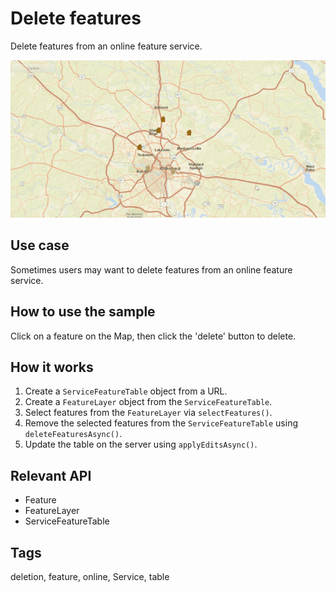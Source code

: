 # Delete features

Delete features from an online feature service.

![](DeleteFeatures.gif)

## Use case

Sometimes users may want to delete features from an online feature service.

## How to use the sample

Click on a feature on the Map, then click the 'delete' button to delete.

## How it works

1. Create a `ServiceFeatureTable` object from a URL.
2. Create a `FeatureLayer` object from the `ServiceFeatureTable`.
3. Select features from the `FeatureLayer` via `selectFeatures()`.
4. Remove the selected features from the `ServiceFeatureTable` using `deleteFeaturesAsync()`.
5. Update the table on the server using `applyEditsAsync()`.

## Relevant API

* Feature
* FeatureLayer
* ServiceFeatureTable

## Tags

deletion, feature, online, Service, table